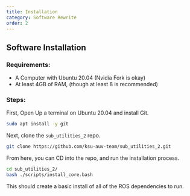 ```yaml
---
title: Installation
category: Software Rewrite
order: 2
---
```


## Software Installation

### Requirements:
- A Computer with Ubuntu 20.04 (Nvidia Fork is okay)
- At least 4GB of RAM, (though at least 8 is recommended)


### Steps:
First, Open Up a terminal on Ubuntu 20.04 and install Git.
```bash
sudo apt install -y git       
``` 

Next, clone the `sub_utilities_2` repo.
```bash
git clone https://github.com/ksu-auv-team/sub_utilities_2.git
```

From here, you can CD into the repo, and run the installation process.
```bash
cd sub_utilities_2/
bash ./scripts/install_core.bash
```

This should create a basic install of all of the ROS dependencies to run.